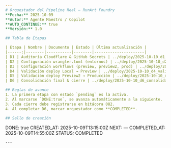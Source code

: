 ```yaml
---
# Orquestador del Pipeline Real — RunArt Foundry  
**Fecha:** 2025-10-09  
**Autor:** Agente Maestro / Copilot  
**AUTO_CONTINUE:** true  
**Versión:** 1.0  

## Tabla de Etapas

| Etapa | Nombre | Documento | Estado | Última actualización |
|------:|--------|-----------|--------|----------------------|
| D1 | Auditoría Cloudflare & GitHub Secrets | ../deploy/2025-10-10_d1_auditoria_cloudflare_github.md | completed | 2025-10-09T13:32:00Z |
| D2 | Configuración wrangler.toml (entornos) | ../deploy/2025-10-10_d2_configuracion_wrangler.md | completed | 2025-10-09T13:45:00Z |
| D3 | Configuración workflows (preview, preview2, prod) | ../deploy/2025-10-10_d3_workflows_deploy.md | completed | 2025-10-09T14:05:00Z |
| D4 | Validación deploy Local → Preview | ../deploy/2025-10-10_d4_validacion_local_preview.md | completed | 2025-10-09T14:25:00Z |
| D5 | Validación deploy Preview2 → Producción | ../deploy/2025-10-10_d5_validacion_preview2_produccion.md | completed | 2025-10-09T14:40:00Z |
| D6 | Consolidación final & cierre | ../deploy/2025-10-10_d6_consolidacion_final.md | completed | 2025-10-09T14:55:00Z |

## Reglas de avance
1. La primera etapa con estado `pending` es la activa.  
2. Al marcarse `DONE:true`, se avanza automáticamente a la siguiente.  
3. Cada cierre debe registrarse en bitácora 082.  
4. Al completar D6, marcar orquestador como **COMPLETED**.

## Sello de creación
```
DONE: true
CREATED_AT: 2025-10-09T13:15:00Z
NEXT: —
COMPLETED_AT: 2025-10-09T14:55:00Z
STATUS: COMPLETED
```
---
```

